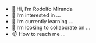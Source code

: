 - 👋 Hi, I’m Rodolfo Miranda
- 👀 I’m interested in ...
- 🌱 I’m currently learning ...
- 💞️ I’m looking to collaborate on ...
- 📫 How to reach me ...

<!---
rodomiran/rodomiran is a ✨ special ✨ repository because its `README.md` (this file) appears on your GitHub profile.
You can click the Preview link to take a look at your changes.
--->
